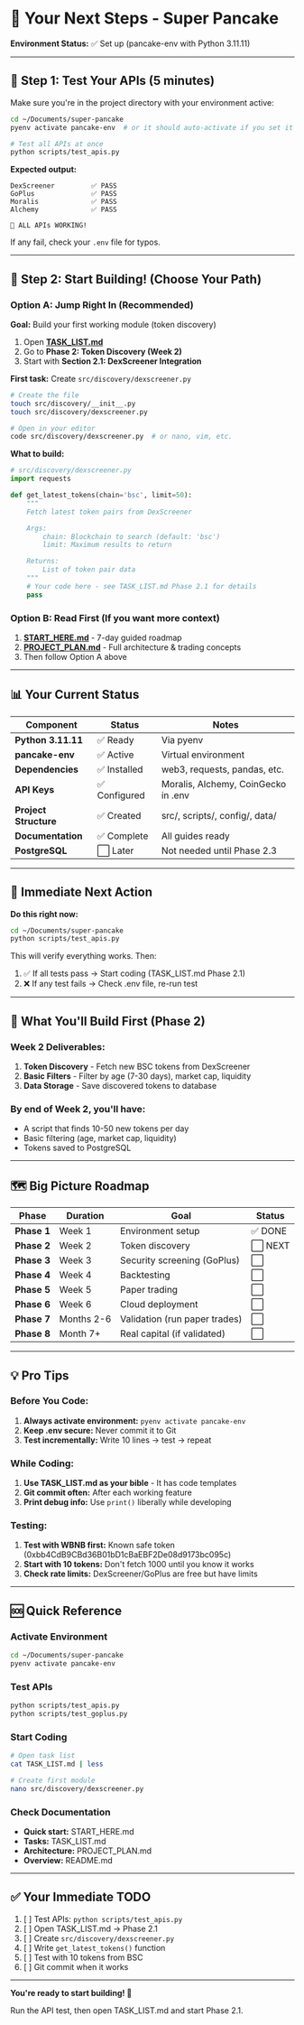 # 🎯 Your Next Steps - Super Pancake

**Environment Status:** ✅ Set up (pancake-env with Python 3.11.11)

---

## 🧪 Step 1: Test Your APIs (5 minutes)

Make sure you're in the project directory with your environment active:

```bash
cd ~/Documents/super-pancake
pyenv activate pancake-env  # or it should auto-activate if you set it as local

# Test all APIs at once
python scripts/test_apis.py
```

**Expected output:**
```
DexScreener         ✅ PASS
GoPlus              ✅ PASS
Moralis             ✅ PASS
Alchemy             ✅ PASS

🎉 ALL APIs WORKING!
```

If any fail, check your `.env` file for typos.

---

## 🚀 Step 2: Start Building! (Choose Your Path)

### Option A: Jump Right In (Recommended)
**Goal:** Build your first working module (token discovery)

1. Open **[TASK_LIST.md](TASK_LIST.md)**
2. Go to **Phase 2: Token Discovery (Week 2)**
3. Start with **Section 2.1: DexScreener Integration**

**First task:** Create `src/discovery/dexscreener.py`

```bash
# Create the file
touch src/discovery/__init__.py
touch src/discovery/dexscreener.py

# Open in your editor
code src/discovery/dexscreener.py  # or nano, vim, etc.
```

**What to build:**
```python
# src/discovery/dexscreener.py
import requests

def get_latest_tokens(chain='bsc', limit=50):
    """
    Fetch latest token pairs from DexScreener

    Args:
        chain: Blockchain to search (default: 'bsc')
        limit: Maximum results to return

    Returns:
        List of token pair data
    """
    # Your code here - see TASK_LIST.md Phase 2.1 for details
    pass
```

### Option B: Read First (If you want more context)
1. **[START_HERE.md](START_HERE.md)** - 7-day guided roadmap
2. **[PROJECT_PLAN.md](PROJECT_PLAN.md)** - Full architecture & trading concepts
3. Then follow Option A above

---

## 📊 Your Current Status

| Component | Status | Notes |
|-----------|--------|-------|
| **Python 3.11.11** | ✅ Ready | Via pyenv |
| **pancake-env** | ✅ Active | Virtual environment |
| **Dependencies** | ✅ Installed | web3, requests, pandas, etc. |
| **API Keys** | ✅ Configured | Moralis, Alchemy, CoinGecko in .env |
| **Project Structure** | ✅ Created | src/, scripts/, config/, data/ |
| **Documentation** | ✅ Complete | All guides ready |
| **PostgreSQL** | ⬜ Later | Not needed until Phase 2.3 |

---

## 🎯 Immediate Next Action

**Do this right now:**

```bash
cd ~/Documents/super-pancake
python scripts/test_apis.py
```

This will verify everything works. Then:

1. ✅ If all tests pass → Start coding (TASK_LIST.md Phase 2.1)
2. ❌ If any test fails → Check .env file, re-run test

---

## 📝 What You'll Build First (Phase 2)

### Week 2 Deliverables:
1. **Token Discovery** - Fetch new BSC tokens from DexScreener
2. **Basic Filters** - Filter by age (7-30 days), market cap, liquidity
3. **Data Storage** - Save discovered tokens to database

### By end of Week 2, you'll have:
- A script that finds 10-50 new tokens per day
- Basic filtering (age, market cap, liquidity)
- Tokens saved to PostgreSQL

---

## 🗺️ Big Picture Roadmap

| Phase | Duration | Goal | Status |
|-------|----------|------|--------|
| **Phase 1** | Week 1 | Environment setup | ✅ DONE |
| **Phase 2** | Week 2 | Token discovery | ⬜ NEXT |
| **Phase 3** | Week 3 | Security screening (GoPlus) | ⬜ |
| **Phase 4** | Week 4 | Backtesting | ⬜ |
| **Phase 5** | Week 5 | Paper trading | ⬜ |
| **Phase 6** | Week 6 | Cloud deployment | ⬜ |
| **Phase 7** | Months 2-6 | Validation (run paper trades) | ⬜ |
| **Phase 8** | Month 7+ | Real capital (if validated) | ⬜ |

---

## 💡 Pro Tips

### Before You Code:
1. **Always activate environment:** `pyenv activate pancake-env`
2. **Keep .env secure:** Never commit it to Git
3. **Test incrementally:** Write 10 lines → test → repeat

### While Coding:
1. **Use TASK_LIST.md as your bible** - It has code templates
2. **Git commit often:** After each working feature
3. **Print debug info:** Use `print()` liberally while developing

### Testing:
1. **Test with WBNB first:** Known safe token (0xbb4CdB9CBd36B01bD1cBaEBF2De08d9173bc095c)
2. **Start with 10 tokens:** Don't fetch 1000 until you know it works
3. **Check rate limits:** DexScreener/GoPlus are free but have limits

---

## 🆘 Quick Reference

### Activate Environment
```bash
cd ~/Documents/super-pancake
pyenv activate pancake-env
```

### Test APIs
```bash
python scripts/test_apis.py
python scripts/test_goplus.py
```

### Start Coding
```bash
# Open task list
cat TASK_LIST.md | less

# Create first module
nano src/discovery/dexscreener.py
```

### Check Documentation
- **Quick start:** START_HERE.md
- **Tasks:** TASK_LIST.md
- **Architecture:** PROJECT_PLAN.md
- **Overview:** README.md

---

## ✅ Your Immediate TODO

1. [ ] Test APIs: `python scripts/test_apis.py`
2. [ ] Open TASK_LIST.md → Phase 2.1
3. [ ] Create `src/discovery/dexscreener.py`
4. [ ] Write `get_latest_tokens()` function
5. [ ] Test with 10 tokens from BSC
6. [ ] Git commit when it works

---

**You're ready to start building! 🚀**

Run the API test, then open TASK_LIST.md and start Phase 2.1.
